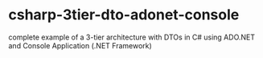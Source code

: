 # csharp-3tier-dto-adonet-console
 complete example of a 3-tier architecture with DTOs in C# using ADO.NET and Console Application (.NET Framework)
